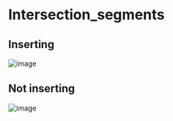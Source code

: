 # Intersection_segments

## Inserting
![image](https://user-images.githubusercontent.com/39840269/212477670-0913ece5-d1a2-4705-9f0e-c5d9901bd763.png)

## Not inserting
![image](https://user-images.githubusercontent.com/39840269/212477711-4865aa34-892a-4400-af42-1dd6a818d248.png)

